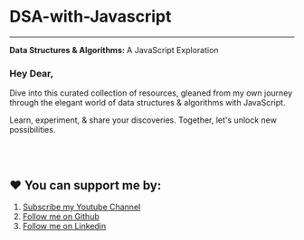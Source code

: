 # DSA-with-Javascript

<hr/>

**Data Structures & Algorithms:** A JavaScript Exploration

<h3>Hey Dear,</h3>

Dive into this curated collection of resources, gleaned from my own journey through the elegant world of data structures & algorithms with JavaScript.

Learn, experiment, & share your discoveries. Together, let's unlock new possibilities. ️

<br>
<br>

## ❤️ You can support me by:

1. [Subscribe my Youtube Channel](https://youtube.com/@Repeated1?si=-ibJry27aoN0_oLb)
2. [Follow me on Github](https://github.com/munnaMia)
3. [Follow me on Linkedin](www.linkedin.com/in/md-munna-mia-0b66a723a)